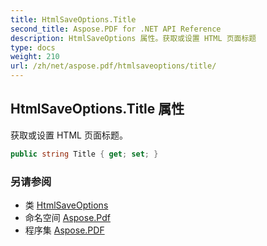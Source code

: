 ```yaml
---
title: HtmlSaveOptions.Title
second_title: Aspose.PDF for .NET API Reference
description: HtmlSaveOptions 属性。获取或设置 HTML 页面标题
type: docs
weight: 210
url: /zh/net/aspose.pdf/htmlsaveoptions/title/
---
```

## HtmlSaveOptions.Title 属性

获取或设置 HTML 页面标题。

```csharp
public string Title { get; set; }
```

### 另请参阅

* 类 [HtmlSaveOptions](../)
* 命名空间 [Aspose.Pdf](../../../aspose.pdf/)
* 程序集 [Aspose.PDF](../../../)